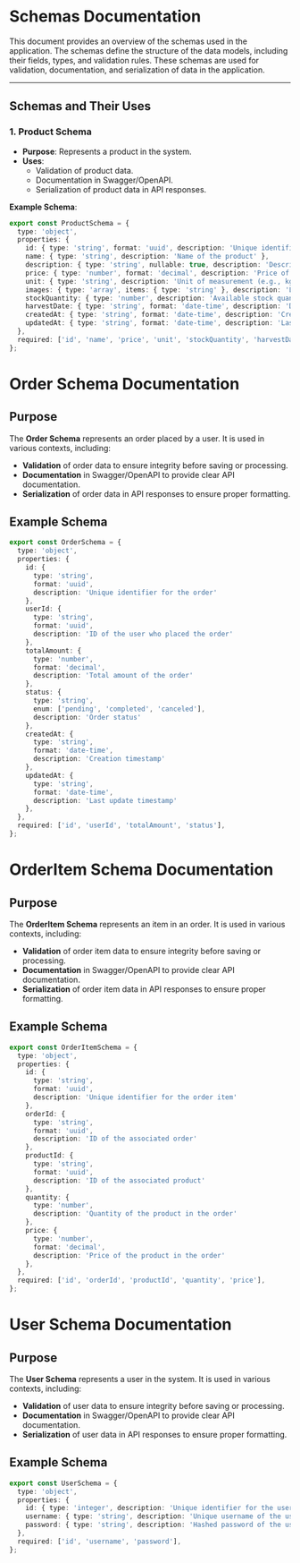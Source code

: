 # **Schemas Documentation**

This document provides an overview of the schemas used in the application. The schemas define the structure of the data models, including their fields, types, and validation rules. These schemas are used for validation, documentation, and serialization of data in the application.

---

## **Schemas and Their Uses**

### **1. Product Schema**

- **Purpose**: Represents a product in the system.
- **Uses**:
  - Validation of product data.
  - Documentation in Swagger/OpenAPI.
  - Serialization of product data in API responses.

**Example Schema**:
```typescript
export const ProductSchema = {
  type: 'object',
  properties: {
    id: { type: 'string', format: 'uuid', description: 'Unique identifier for the product' },
    name: { type: 'string', description: 'Name of the product' },
    description: { type: 'string', nullable: true, description: 'Description of the product' },
    price: { type: 'number', format: 'decimal', description: 'Price of the product' },
    unit: { type: 'string', description: 'Unit of measurement (e.g., kg, liter)' },
    images: { type: 'array', items: { type: 'string' }, description: 'List of image URLs' },
    stockQuantity: { type: 'number', description: 'Available stock quantity' },
    harvestDate: { type: 'string', format: 'date-time', description: 'Date of harvest' },
    createdAt: { type: 'string', format: 'date-time', description: 'Creation timestamp' },
    updatedAt: { type: 'string', format: 'date-time', description: 'Last update timestamp' },
  },
  required: ['id', 'name', 'price', 'unit', 'stockQuantity', 'harvestDate'],
};
```
# Order Schema Documentation

## Purpose
The **Order Schema** represents an order placed by a user. It is used in various contexts, including:

- **Validation** of order data to ensure integrity before saving or processing.
- **Documentation** in Swagger/OpenAPI to provide clear API documentation.
- **Serialization** of order data in API responses to ensure proper formatting.

## Example Schema

```typescript
export const OrderSchema = {
  type: 'object',
  properties: {
    id: { 
      type: 'string', 
      format: 'uuid', 
      description: 'Unique identifier for the order' 
    },
    userId: { 
      type: 'string', 
      format: 'uuid', 
      description: 'ID of the user who placed the order' 
    },
    totalAmount: { 
      type: 'number', 
      format: 'decimal', 
      description: 'Total amount of the order' 
    },
    status: { 
      type: 'string', 
      enum: ['pending', 'completed', 'canceled'], 
      description: 'Order status' 
    },
    createdAt: { 
      type: 'string', 
      format: 'date-time', 
      description: 'Creation timestamp' 
    },
    updatedAt: { 
      type: 'string', 
      format: 'date-time', 
      description: 'Last update timestamp' 
    },
  },
  required: ['id', 'userId', 'totalAmount', 'status'],
};
```

# OrderItem Schema Documentation

## Purpose
The **OrderItem Schema** represents an item in an order. It is used in various contexts, including:

- **Validation** of order item data to ensure integrity before saving or processing.
- **Documentation** in Swagger/OpenAPI to provide clear API documentation.
- **Serialization** of order item data in API responses to ensure proper formatting.

## Example Schema

```typescript
export const OrderItemSchema = {
  type: 'object',
  properties: {
    id: { 
      type: 'string', 
      format: 'uuid', 
      description: 'Unique identifier for the order item' 
    },
    orderId: { 
      type: 'string', 
      format: 'uuid', 
      description: 'ID of the associated order' 
    },
    productId: { 
      type: 'string', 
      format: 'uuid', 
      description: 'ID of the associated product' 
    },
    quantity: { 
      type: 'number', 
      description: 'Quantity of the product in the order' 
    },
    price: { 
      type: 'number', 
      format: 'decimal', 
      description: 'Price of the product in the order' 
    },
  },
  required: ['id', 'orderId', 'productId', 'quantity', 'price'],
};
```


# **User Schema Documentation**

## Purpose
The **User Schema** represents a user in the system. It is used in various contexts, including:

- **Validation** of user data to ensure integrity before saving or processing.
- **Documentation** in Swagger/OpenAPI to provide clear API documentation.
- **Serialization** of user data in API responses to ensure proper formatting.

## Example Schema

```typescript
export const UserSchema = {
  type: 'object',
  properties: {
    id: { type: 'integer', description: 'Unique identifier for the user' },
    username: { type: 'string', description: 'Unique username of the user' },
    password: { type: 'string', description: 'Hashed password of the user' },
  },
  required: ['id', 'username', 'password'],
};
```